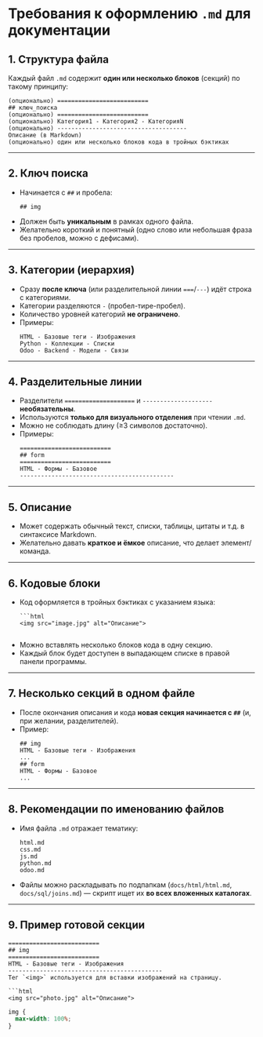 # Требования к оформлению `.md` для документации

## 1. Структура файла
Каждый файл `.md` содержит **один или несколько блоков** (секций) по такому принципу:

```
(опционально) ==========================
## ключ_поиска
(опционально) ==========================
(опционально) Категория1 - Категория2 - КатегорияN
(опционально) -------------------------------------
Описание (в Markdown)
(опционально) один или несколько блоков кода в тройных бэктиках
```

---

## 2. Ключ поиска
- Начинается с `##` и пробела:  
  ```
  ## img
  ```
- Должен быть **уникальным** в рамках одного файла.
- Желательно короткий и понятный (одно слово или небольшая фраза без пробелов, можно с дефисами).

---

## 3. Категории (иерархия)
- Сразу **после ключа** (или разделительной линии `===`/`---`) идёт строка с категориями.
- Категории разделяются ` - ` (пробел-тире-пробел).
- Количество уровней категорий **не ограничено**.
- Примеры:
  ```
  HTML - Базовые теги - Изображения
  Python - Коллекции - Списки
  Odoo - Backend - Модели - Связи
  ```

---

## 4. Разделительные линии
- Разделители `====================` и `--------------------` **необязательны**.
- Используются **только для визуального отделения** при чтении `.md`.
- Можно не соблюдать длину (≥3 символов достаточно).
- Примеры:
  ```
  ==========================
  ## form
  ==========================
  HTML - Формы - Базовое
  --------------------------------------------
  ```

---

## 5. Описание
- Может содержать обычный текст, списки, таблицы, цитаты и т.д. в синтаксисе Markdown.
- Желательно давать **краткое и ёмкое** описание, что делает элемент/команда.

---

## 6. Кодовые блоки
- Код оформляется в тройных бэктиках с указанием языка:
  ```
  ```html
  <img src="image.jpg" alt="Описание">
  ```
  ```
- Можно вставлять несколько блоков кода в одну секцию.
- Каждый блок будет доступен в выпадающем списке в правой панели программы.

---

## 7. Несколько секций в одном файле
- После окончания описания и кода **новая секция начинается с `##`** (и, при желании, разделителей).
- Пример:
  ```
  ## img
  HTML - Базовые теги - Изображения
  ...
  ## form
  HTML - Формы - Базовое
  ...
  ```

---

## 8. Рекомендации по именованию файлов
- Имя файла `.md` отражает тематику:
  ```
  html.md
  css.md
  js.md
  python.md
  odoo.md
  ```
- Файлы можно раскладывать по подпапкам (`docs/html/html.md`, `docs/sql/joins.md`) — скрипт ищет их **во всех вложенных каталогах**.

---

## 9. Пример готовой секции
```
==========================
## img
==========================
HTML - Базовые теги - Изображения
--------------------------------------------
Тег `<img>` используется для вставки изображений на страницу.

```html
<img src="photo.jpg" alt="Описание">
```

```css
img {
  max-width: 100%;
}
```
```